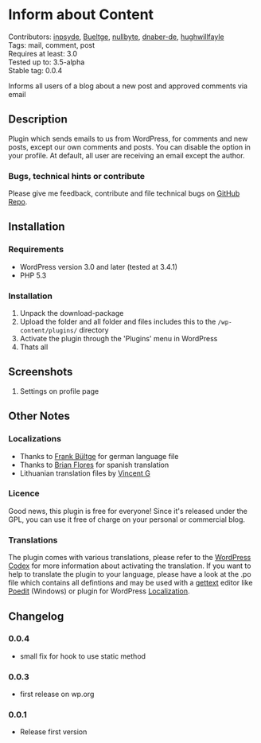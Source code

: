 # Inform about Content
Contributors: [inpsyde](http://inpsyde.com/), [Bueltge](https://github.com/bueltge/), [nullbyte](https://github.com/nullbyte/), [dnaber-de](https://github.com/dnaber-de/), [hughwillfayle](http://dasllama.github.com/)  
Tags: mail, comment, post  
Requires at least: 3.0  
Tested up to: 3.5-alpha  
Stable tag: 0.0.4

Informs all users of a blog about a new post and approved comments via email

## Description
Plugin which sends emails to us from WordPress, for comments and new posts, except our own comments and posts. You can disable the option in your profile. At default, all user are receiving an email except the author.

### Bugs, technical hints or contribute
Please give me feedback, contribute and file technical bugs on [GitHub Repo](https://github.com/bueltge/Inform-about-Content).


## Installation
### Requirements 
* WordPress version 3.0 and later (tested at 3.4.1)
* PHP 5.3

### Installation
1. Unpack the download-package
1. Upload the folder and all folder and files includes this to the `/wp-content/plugins/` directory
1. Activate the plugin through the 'Plugins' menu in WordPress
1. Thats all


## Screenshots
1. Settings on profile page


## Other Notes
### Localizations
* Thanks to [Frank B&uuml;ltge](http://bueltge.de/ "Frank B&uuml;ltge") for german language file
* Thanks to [Brian Flores](http://www.inmotionhosting.com/) for spanish translation
* Lithuanian translation files by [Vincent G](http://www.host1plus.com)

### Licence
Good news, this plugin is free for everyone! Since it's released under the GPL, you can use it free of charge on your personal or commercial blog.

### Translations
The plugin comes with various translations, please refer to the [WordPress Codex](http://codex.wordpress.org/Installing_WordPress_in_Your_Language "Installing WordPress in Your Language") for more information about activating the translation. If you want to help to translate the plugin to your language, please have a look at the .po file which contains all defintions and may be used with a [gettext](http://www.gnu.org/software/gettext/) editor like [Poedit](http://www.poedit.net/) (Windows) or plugin for WordPress [Localization](http://wordpress.org/extend/plugins/codestyling-localization/).


## Changelog
### 0.0.4
* small fix for hook to use static method

### 0.0.3
* first release on wp.org

### 0.0.1
* Release first version
